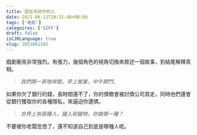 ```yaml
---
title: 困在系统中的人
date: 2021-06-11T20:31:48+08:00
tags: ['电影']
categoires: ['SIFF']
draft: false
isCJKLanguage: true
slug: 2021061102
---
```


戲劇衝突非常強烈。有張力，幾個角色的視角切換來敘述一個故事，到結尾解釋真相。

> *我們開一家咖啡館，早上營業，中午關門。*

如果你欠了銀行的錢，長時間還不了，你的債務會被討債公司買走，同時他們還會從銀行獲取你的各種隱私，來逼迫你還債。

> *世界上有兩種人，獵人和獵物，你做哪一種？*

不要被你老闆忽悠了，還不知道自己到底是哪種人呢。
